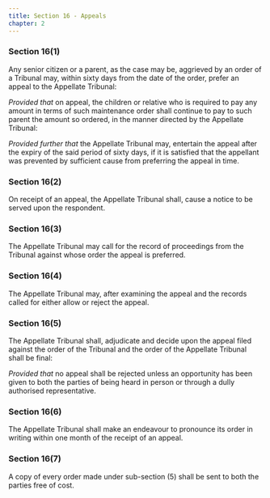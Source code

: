```yaml
---
title: Section 16 - Appeals
chapter: 2
---
```


### Section 16(1) 

Any senior citizen or a parent, as the case may be, aggrieved by an order of a Tribunal may, within sixty days from the date of the order, prefer an appeal to the Appellate Tribunal:

*Provided that* on appeal, the children or relative who is required to pay any amount in terms of such maintenance order shall continue to pay to such parent the amount so ordered, in the manner directed by the Appellate Tribunal:

*Provided further that* the Appellate Tribunal may, entertain the appeal after the expiry of the said period of sixty days, if it is satisfied that the appellant was prevented by sufficient cause from preferring the appeal in time.

### Section 16(2) 

On receipt of an appeal, the Appellate Tribunal shall, cause a notice to be served upon the respondent.

### Section 16(3) 

The Appellate Tribunal may call for the record of proceedings from the Tribunal against whose order the appeal is preferred.

### Section 16(4) 

The Appellate Tribunal may, after examining the appeal and the records called for either allow or reject the appeal.

### Section 16(5) 

The Appellate Tribunal shall, adjudicate and decide upon the appeal filed against the order of the Tribunal and the order of the Appellate Tribunal shall be final:

*Provided that* no appeal shall be rejected unless an opportunity has been given to both the parties of being heard in person or through a dully authorised representative.

### Section 16(6) 

The Appellate Tribunal shall make an endeavour to pronounce its order in writing within one month of the receipt of an appeal.

### Section 16(7) 

A copy of every order made under sub-section (5) shall be sent to both the parties free of cost.

